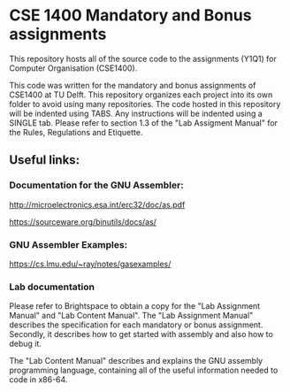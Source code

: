 # CSE 1400 Mandatory and Bonus assignments
This repository hosts all of the source code to the assignments (Y1Q1) for Computer Organisation (CSE1400).

This code was written for the mandatory and bonus assignments of CSE1400 at TU Delft. This repository organizes each project into its own folder to avoid using many repositories.
The code hosted in this repository will be indented using TABS. Any instructions will be indented using a SINGLE tab. 
Please refer to section 1.3 of the "Lab Assigment Manual" for the Rules, Regulations and Etiquette.

## Useful links:

### Documentation for the GNU Assembler:
  http://microelectronics.esa.int/erc32/doc/as.pdf
  
  https://sourceware.org/binutils/docs/as/

### GNU Assembler Examples:
  https://cs.lmu.edu/~ray/notes/gasexamples/

### Lab documentation
Please refer to Brightspace to obtain a copy for the "Lab Assignment Manual" and "Lab Content Manual".
The "Lab Assignment Manual" describes the specification for each mandatory or bonus assignment. Secondly, it describes how to get started with assembly and also how to debug it.

The "Lab Content Manual" describes and explains the GNU assembly programming language, containing all of the useful information needed to code in x86-64.

